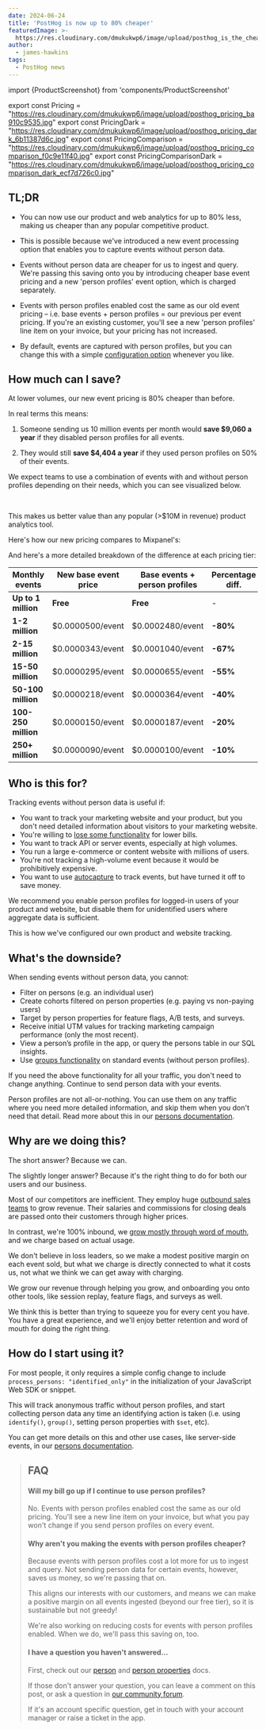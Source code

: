 ```yaml
---
date: 2024-06-24
title: 'PostHog is now up to 80% cheaper'
featuredImage: >-
  https://res.cloudinary.com/dmukukwp6/image/upload/posthog_is_the_cheapest_e77c4ea4a5.jpg
author:
  - james-hawkins
tags:
  - PostHog news
---
```

import {ProductScreenshot} from 'components/ProductScreenshot'

export const Pricing = "https://res.cloudinary.com/dmukukwp6/image/upload/posthog_pricing_ba910c9535.jpg"
export const PricingDark = "https://res.cloudinary.com/dmukukwp6/image/upload/posthog_pricing_dark_6b11387d6c.jpg"
export const PricingComparison = "https://res.cloudinary.com/dmukukwp6/image/upload/posthog_pricing_comparison_f0c9e11f40.jpg"
export const PricingComparisonDark = "https://res.cloudinary.com/dmukukwp6/image/upload/posthog_pricing_comparison_dark_ecf7d726c0.jpg"

## TL;DR

* You can now use our product and web analytics for up to 80% less, making us cheaper than any popular competitive product.

* This is possible because we've introduced a new event processing option that enables you to capture events without person data. 

* Events without person data are cheaper for us to ingest and query. We're passing this saving onto you by introducing cheaper base event pricing and a new 'person profiles' event option, which is charged separately.

* Events with person profiles enabled cost the same as our old event pricing – i.e. base events + person profiles = our previous per event pricing. If you're an existing customer, you'll see a new 'person profiles' line item on your invoice, but your pricing has not increased.

* By default, events are captured with person profiles, but you can change this with a simple [configuration option](#how-do-i-start-using-it) whenever you like.

## How much can I save?

At lower volumes, our new event pricing is 80% cheaper than before. 

In real terms this means:

1. Someone sending us 10 million events per month would **save $9,060 a year** if they disabled person profiles for all events.

2. They would still **save $4,404 a year** if they used person profiles on 50% of their events.  

We expect teams to use a combination of events with and without person profiles depending on their needs, which you can see visualized below.

<br />

<ProductScreenshot
  imageLight={Pricing} 
  imageDark={PricingDark} 
  alt="New PostHog pricing" 
  classes="rounded"
/>

This makes us better value than any popular (>$10M in revenue) product analytics tool.

Here's how our new pricing compares to Mixpanel's:

<ProductScreenshot
  imageLight={PricingComparison} 
  imageDark={PricingComparisonDark} 
  alt="New PostHog pricing compared to Mixpanel" 
  classes="rounded"
/>

And here's a more detailed breakdown of the difference at each pricing tier:

| **Monthly events** | **New base event price** | **Base events + person profiles** | **Percentage diff.** |
|--------------------|--------------------------|-----------------------------------|----------------|
| <strong class="text-15px">Up to 1 million</strong>       | <strong class="text-green">Free</strong>                     | <strong class="text-green">Free</strong>                              | -              |
| <strong class="text-15px">1-2 million</strong>           | <span class="text-[15px] font-semibold">$0.0000500</span><span class="text-sm opacity-70">/event</span>       | <span class="text-[15px] font-semibold">$0.0002480</span><span class="text-sm opacity-70">/event</span>                | <strong class="text-green">-80%</strong>           |
| <strong class="text-15px">2-15 million</strong>          | <span class="text-[15px] font-semibold">$0.0000343</span><span class="text-sm opacity-70">/event</span>       | <span class="text-[15px] font-semibold">$0.0001040</span><span class="text-sm opacity-70">/event</span>                | <strong class="text-green">-67%</strong>           |
| <strong class="text-15px">15-50 million</strong>         | <span class="text-[15px] font-semibold">$0.0000295</span><span class="text-sm opacity-70">/event</span>       | <span class="text-[15px] font-semibold">$0.0000655</span><span class="text-sm opacity-70">/event</span>                | <strong class="text-green">-55%</strong>           |
| <strong class="text-15px">50-100 million</strong>        | <span class="text-[15px] font-semibold">$0.0000218</span><span class="text-sm opacity-70">/event</span>       | <span class="text-[15px] font-semibold">$0.0000364</span><span class="text-sm opacity-70">/event</span>                | <strong class="text-green">-40%</strong>           |
| <strong class="text-15px">100-250 million</strong>       | <span class="text-[15px] font-semibold">$0.0000150</span><span class="text-sm opacity-70">/event</span>      | <span class="text-[15px] font-semibold">$0.0000187</span><span class="text-sm opacity-70">/event</span>               | <strong class="text-green">-20%</strong>           |
| <strong class="text-15px">250+ million</strong>              | <span class="text-[15px] font-semibold">$0.0000090</span><span class="text-sm opacity-70">/event</span>       | <span class="text-[15px] font-semibold">$0.0000100</span><span class="text-sm opacity-70">/event</span>                | <strong class="text-green">-10%</strong>           |

## Who is this for?

Tracking events without person data is useful if:

- You want to track your marketing website and your product, but you don't need detailed information about visitors to your marketing website.
- You're willing to [lose some functionality](#whats-the-downside) for lower bills.
- You want to track API or server events, especially at high volumes. 
- You run a large e-commerce or content website with millions of users.
- You're not tracking a high-volume event because it would be prohibitively expensive.
- You want to use [autocapture](/docs/product-analytics/autocapture) to track events, but have turned it off to save money.

We recommend you enable person profiles for logged-in users of your product and website, but disable them for unidentified users where aggregate data is sufficient. 

This is how we've configured our own product and website tracking.

## What's the downside?

When sending events without person data, you cannot:

- Filter on persons (e.g. an individual user)
- Create cohorts filtered on person properties (e.g. paying vs non-paying users)
- Target by person properties for feature flags, A/B tests, and surveys.
- Receive initial UTM values for tracking marketing campaign performance (only the most recent).
- View a person’s profile in the app, or query the persons table in our SQL insights.
- Use [groups functionality](/docs/product-analytics/group-analytics) on standard events (without person profiles).

If you need the above functionality for all your traffic, you don't need to change anything. Continue to send person data with your events.

Person profiles are not all-or-nothing. You can use them on any traffic where you need more detailed information, and skip them when you don't need that detail. Read more about this in our [persons documentation](/docs/data/persons).

## Why are we doing this?

The short answer? Because we can.

The slightly longer answer? Because it's the right thing to do for both our users and our business.

Most of our competitors are inefficient. They employ huge [outbound sales teams](/founders/negotiate-software-better) to grow revenue. Their salaries and commissions for closing deals are passed onto their customers through higher prices.

In contrast, we're 100% inbound, we [grow mostly through word of mouth](/handbook/how-we-get-users), and we charge based on actual usage. 

We don't believe in loss leaders, so we make a modest positive margin on each event sold, but what we charge is directly connected to what it costs us, not what we think we can get away with charging.

We grow our revenue through helping you grow, and onboarding you onto other tools, like session replay, feature flags, and surveys as well.

We think this is better than trying to squeeze you for every cent you have. You have a great experience, and we'll enjoy better retention and word of mouth for doing the right thing.

## How do I start using it?

For most people, it only requires a simple config change to include `process_persons: "identified_only"` in the initialization of your JavaScript Web SDK or snippet.

This will track anonymous traffic without person profiles, and start collecting person data any time an identifying action is taken (i.e. using `identify()`, `group()`, setting person properties with `$set`, etc).

You can get more details on this and other use cases, like server-side events, in our [persons documentation](/docs/data/persons).

> ## FAQ
>
> #### Will my bill go up if I continue to use person profiles?
>
> No. Events with person profiles enabled cost the same as our old pricing. You'll see a new line item on your invoice, but what you pay won't change if you send person profiles on every event. 
>
> #### Why aren't you making the events with person profiles cheaper?
>
> Because events with person profiles cost a lot more for us to ingest and query. Not sending person data for certain events, however, saves us money, so we're passing that on.
>
> This aligns our interests with our customers, and means we can make a positive margin on all events ingested (beyond our free tier), so it is sustainable but not greedy!
>
> We're also working on reducing costs for events with person profiles enabled. When we do, we'll pass this saving on, too.
>
> #### I have a question you haven't answered...
>
> First, check out our [person](/docs/data/persons) and [person properties](/docs/product-analytics/person-properties) docs. 
>
> If those don't answer your question, you can leave a comment on this post, or ask a question in [our community forum](/questions).
>
> If it's an account specific question, get in touch with your account manager or raise a ticket in the app.